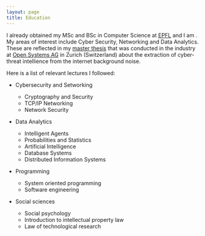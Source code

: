 ```yaml
---
layout: page
title: Education
---
```


I already obtained my MSc and BSc in Computer Science at [EPFL](https://epfl.ch) and I am . My areas of interest include Cyber Security, Networking and Data Analytics. These are reflected in my [master thesis](https://cdn2.hubspot.net/hubfs/3403139/PDF/Internships/EN/2017_ExtractingCyberThreatIntelligenceFromTheInternetBackgroundNoise_ThomasMizraji.pdf?t=1522851795693) that was conducted in the industry at [Open Systems AG](https://open.ch) in Zurich (Switzerland) about the extraction of cyber-threat intellience from the internet background noise.

Here is a list of relevant lectures I followed:

- Cybersecurity and Setworking
  - Cryptography and Security
  - TCP/IP Networking
  - Network Security

- Data Analytics
  - Intelligent Agents
  - Probabilities and Statistics
  - Artificial Intelligence
  - Database Systems
  - Distributed Information Systems

- Programming
  - System oriented programming
  - Software engineering

- Social sciences
  - Social psychology
  - Introduction to intellectual property law
  - Law of technological research
